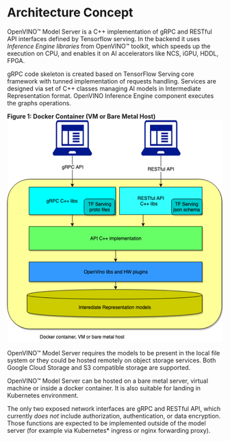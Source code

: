 # Architecture Concept

OpenVINO&trade; Model Server is a C++ implementation of gRPC and RESTful API interfaces defined by Tensorflow serving.
In the backend it uses _Inference Engine libraries_ from OpenVINO&trade; toolkit, which speeds up the execution on CPU,
and enables it on AI accelerators like NCS, iGPU, HDDL, FPGA. 

gRPC code skeleton is created based on TensorFlow Serving core framework with tunned implementation of requests handling. 
Services are designed via set of C++ classes managing AI models in Intermediate Representation 
format. OpenVINO Inference Engine component executes the graphs operations.

**Figure 1: Docker Container (VM or Bare Metal Host)**
![architecture chart](serving-c.png)

OpenVINO&trade; Model Server requires the models to be present in the local file system or they could be hosted 
remotely on object storage services. Both Google Cloud Storage and S3 compatible storage are supported. 

OpenVINO&trade; Model Server can be hosted on a bare metal server, virtual machine or inside a docker container. 
It is also suitable for landing in Kubernetes environment. 

The only two exposed network interfaces are gRPC and RESTful API, which currently _does not_ include authorization, 
authentication, or data encryption. Those functions are expected to be implemented outside of the model server 
(for example via Kubernetes* ingress or nginx forwarding proxy). 
